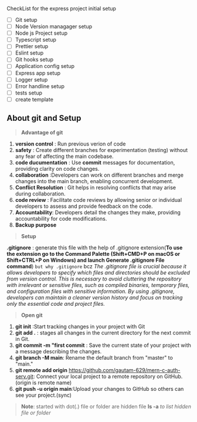 CheckList for the express project initial setup

- [ ] Git setup
- [ ] Node Version managager setup
- [ ] Node js Project setup
- [ ] Typescript setup
- [ ] Prettier setup
- [ ] Eslint setup
- [ ] Git hooks setup
- [ ] Application config setup
- [ ] Express app setup
- [ ] Logger setup
- [ ] Error handline setup
- [ ] tests setup
- [ ] create template

## About git and Setup

> **Advantage of git**

1. **version control** : Run previous verion of code
2. **safety** : Create different branches for experimentation (testing) without any fear of affecting the main codebase.
3. **code ducumentation** : Use **commit** messages for documentation, providing clarity on code changes.
4. **collaboration** :Developers can work on different branches and merge changes into the main branch, enabling concurrent development.
5. **Conflict Resolution** : Git helps in resolving conflicts that may arise during collaboration.
6. **code review** : Facilitate code reviews by allowing senior or individual developers to assess and provide feedback on the code.
7. **Accountability**: Developers detail the changes they make, providing accountability for code modifications.
8. **Backup purpose**

> **Setup**

**.gitignore** : generate this file with the help of .gitignore extension(**To use the extension go to the Command Palette (Shift+CMD+P on macOS or Shift+CTRL+P on Windows) and launch Generate .gitignore File command**) `but why .gitignore` bcz _The .gitignore file is crucial because it allows developers to specify which files and directories should be excluded from version control. This is necessary to avoid cluttering the repository with irrelevant or sensitive files, such as compiled binaries, temporary files, and configuration files with sensitive information. By using .gitignore, developers can maintain a cleaner version history and focus on tracking only the essential code and project files._

> **Open git**

1. **git init** :Start tracking changes in your project with Git
2. **git add .** : stages all changes in the current directory for the next commit in Git.
3. **git commit -m "first commit** : Save the current state of your project with a message describing the changes.
4. **git branch -M main**: Rename the default branch from "master" to "main."
5. **git remote add origin** https://github.com/gautam-629/mern-c-auth-serv.git: Connect your local project to a remote repository on GitHub.(origin is remote name)
6. **git push -u origin main**:Upload your changes to GitHub so others can see your project.(sync)

> **Note**: started with dot(.) file or folder are hidden file **ls -a** _to list hidden file or folder_
